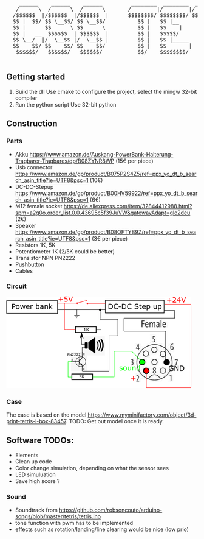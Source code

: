 <pre>    ______    ______    ______         ________  ________  ________  _______   ______   ______  
   /      \  /      \  /      \       /        |/        |/        |/       \ /      | /      \ 
  /$$$$$$  |/$$$$$$  |/$$$$$$  |      $$$$$$$$/ $$$$$$$$/ $$$$$$$$/ $$$$$$$  |$$$$$$/ /$$$$$$  |
  $$ |  $$/ $$ \__$$/ $$ \__$$/          $$ |   $$ |__       $$ |   $$ |__$$ |  $$ |  $$ \__$$/ 
  $$ |      $$      \ $$      \          $$ |   $$    |      $$ |   $$    $$<   $$ |  $$      \ 
  $$ |   __  $$$$$$  | $$$$$$  |         $$ |   $$$$$/       $$ |   $$$$$$$  |  $$ |   $$$$$$  |
  $$ \__/  |/  \__$$ |/  \__$$ |         $$ |   $$ |_____    $$ |   $$ |  $$ | _$$ |_ /  \__$$ |
  $$    $$/ $$    $$/ $$    $$/          $$ |   $$       |   $$ |   $$ |  $$ |/ $$   |$$    $$/ 
   $$$$$$/   $$$$$$/   $$$$$$/           $$/    $$$$$$$$/    $$/    $$/   $$/ $$$$$$/  $$$$$$/  
 </pre>
## Getting started
1. Build the dll
Use cmake to configure the project, select the mingw 32-bit compiler
2. Run the python script
Use 32-bit python

## Construction
### Parts
- Akku https://www.amazon.de/Auskang-PowerBank-Halterung-Tragbarer-Tragbares/dp/B08ZYNR8WP (15€ per piece)
- Usb connector https://www.amazon.de/gp/product/B075P2S4Z5/ref=ppx_yo_dt_b_search_asin_title?ie=UTF8&psc=1 (10€)
- DC-DC-Stepup https://www.amazon.de/gp/product/B00HV59922/ref=ppx_yo_dt_b_search_asin_title?ie=UTF8&psc=1 (6€)
- M12 female socket https://de.aliexpress.com/item/32844412988.html?spm=a2g0o.order_list.0.0.43695c5f39JuVW&gatewayAdapt=glo2deu (2€)
- Speaker https://www.amazon.de/gp/product/B08QFTYB9Z/ref=ppx_yo_dt_b_search_asin_title?ie=UTF8&psc=1 (3€ per piece)
- Resistors 1K, 5K
- Potentiometer 1K (2/5K could be better)
- Transistor NPN PN2222
- Pushbutton
- Cables

### Circuit
![Circuit](schematic/schematic.png)

### Case
The case is based on the model https://www.myminifactory.com/object/3d-print-tetris-i-box-83457. TODO: Get out model once it is ready.

## Software TODOs:
- Elements
- Clean up code
- Color change simulation, depending on what the sensor sees
- LED simuluation
- Save high score ?

### Sound 
- Soundtrack from https://github.com/robsoncouto/arduino-songs/blob/master/tetris/tetris.ino
- tone function with pwm has to be implemented
- effects such as rotation/landing/line clearing would be nice (low prio)
